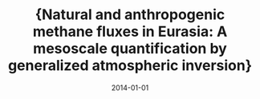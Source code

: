 ---
title: "{Natural and anthropogenic methane fluxes in Eurasia: A mesoscale quantification by generalized atmospheric inversion}"
collection: publications
permalink: /publication/2014-01-01-Berchet2014
date: 2014-01-01
venue: 'Biogeosciences'
paperurl: 'https://doi.org/10.5194/bgd-11-14587-2014'
citation: 'Berchet et al., <b>{Natural and anthropogenic methane fluxes in Eurasia: A mesoscale quantification by generalized atmospheric inversion}</b>, Biogeosciences, 2014-01-01, 10.5194/bgd-11-14587-2014'
---